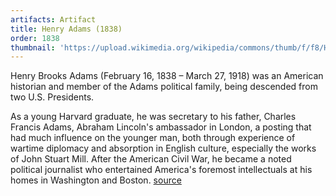 ```yaml
---
artifacts: Artifact
title: Henry Adams (1838)
order: 1838
thumbnail: 'https://upload.wikimedia.org/wikipedia/commons/thumb/f/f8/Henry_Brooks_Adams%2C_Harvard_graduation_photo.jpg/220px-Henry_Brooks_Adams%2C_Harvard_graduation_photo.jpg'
---
```


Henry Brooks Adams (February 16, 1838 – March 27, 1918) was an American historian and member of the Adams political family, being descended from two U.S. Presidents.

As a young Harvard graduate, he was secretary to his father, Charles Francis Adams, Abraham Lincoln's ambassador in London, a posting that had much influence on the younger man, both through experience of wartime diplomacy and absorption in English culture, especially the works of John Stuart Mill. After the American Civil War, he became a noted political journalist who entertained America's foremost intellectuals at his homes in Washington and Boston.   [source][1]

[1]:https://en.wikipedia.org/wiki/Henry_Adams
